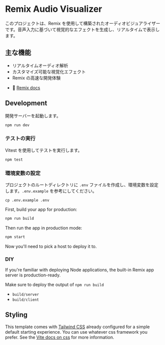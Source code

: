 # Remix Audio Visualizer

このプロジェクトは、Remix を使用して構築されたオーディオビジュアライザーです。音声入力に基づいて視覚的なエフェクトを生成し、リアルタイムで表示します。

## 主な機能

*   リアルタイムオーディオ解析
*   カスタマイズ可能な視覚化エフェクト
*   Remix の高速な開発体験

- 📖 [Remix docs](https://remix.run/docs)

## Development

開発サーバーを起動します。

```sh
npm run dev
```

### テストの実行

Vitest を使用してテストを実行します。

```sh
npm test
```

### 環境変数の設定

プロジェクトのルートディレクトリに `.env` ファイルを作成し、環境変数を設定します。`.env.example` を参考にしてください。

```
cp .env.example .env
```

First, build your app for production:

```sh
npm run build
```

Then run the app in production mode:

```sh
npm start
```

Now you'll need to pick a host to deploy it to.

### DIY

If you're familiar with deploying Node applications, the built-in Remix app server is production-ready.

Make sure to deploy the output of `npm run build`

- `build/server`
- `build/client`

## Styling

This template comes with [Tailwind CSS](https://tailwindcss.com/) already configured for a simple default starting experience. You can use whatever css framework you prefer. See the [Vite docs on css](https://vitejs.dev/guide/features.html#css) for more information.

